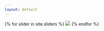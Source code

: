 ```yaml
---
layout: default
---
```


<div class="posts">
  {% for slider in site.sliders %}
      <img src="{{ site.baseurl }}{{ slider.url }}" />
  {% endfor %}
</div>
